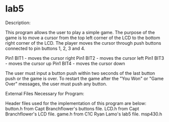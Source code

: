 lab5
====

Description: 

This program allows the user to play a simple game. The purpose of the game is to move a cursor from the top left corner of 
the LCD to the bottom right corner of the LCD. The player moves the cursor through push buttons connected to pin buttons
1, 2, 3 and 4. 

Pin1 BIT1 - moves the cursor right
Pin1 BIT2 - moves the cursor left
Pin1 BIT3 - moves the cursor up
Pin1 BIT4 - moves the cursor down

The user must input a button push within two seconds of the last button push or the game is over. To restart the game after 
the "You Won" or "Game Over" messages, the user must push any button. 

External Files Necessary for Program: 

Header files used for the implementation of this program are below: 
button.h from Capt Branchflower's buttons file. 
LCD.h from Capt Branchflower's LCD file. 
game.h from C1C Ryan Lamo's lab5 file. 
msp430.h 

